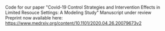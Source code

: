 Code for our paper "Covid-19 Control Strategies and Intervention Effects in Limited Resouce Settings: A Modeling Study"
Manuscript under review
Preprint now available here: https://www.medrxiv.org/content/10.1101/2020.04.26.20079673v2
